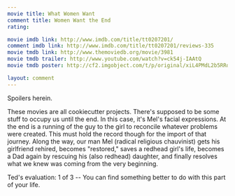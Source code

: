 ```yaml
---
movie title: What Women Want
comment title: Women Want the End
rating: 

movie imdb link: http://www.imdb.com/title/tt0207201/
comment imdb link: http://www.imdb.com/title/tt0207201/reviews-335
movie tmdb link: http://www.themoviedb.org/movie/3981
movie tmdb trailer: http://www.youtube.com/watch?v=ck54j-IAAtQ
movie tmdb poster: http://cf2.imgobject.com/t/p/original/xiL4PMdL2b5RRdsfEkGmaol2ScW.jpg

layout: comment
---
```


Spoilers herein.

These movies are all cookiecutter projects. There's supposed to be some stuff to occupy  us until the end. In this case, it's Mel's facial expressions. At the end is a running of the  guy to the girl to reconcile whatever problems were created. This must hold the record  though for the import of that journey. Along the way, our man Mel (radical religious  chauvinist) gets his girlfriend rehired, becomes "restored," saves a redhead girl's life,  becomes a Dad again by rescuing his (also redhead) daughter, and finally resolves what  we knew was coming from the very beginning.

Ted's evaluation: 1 of 3 -- You can find something better to do with this part of your life.